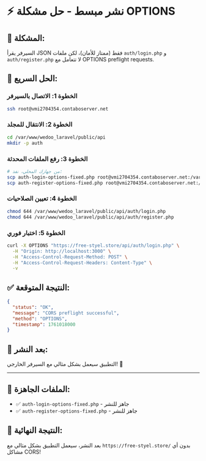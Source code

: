 # ⚡ نشر مبسط - حل مشكلة OPTIONS

## 🎯 **المشكلة:**
السيرفر يقرأ JSON فقط (ممتاز للأمان)، لكن ملفات `auth/login.php` و `auth/register.php` لا تتعامل مع OPTIONS preflight requests.

## 🔧 **الحل السريع:**

### **الخطوة 1: الاتصال بالسيرفر**
```bash
ssh root@vmi2704354.contaboserver.net
```

### **الخطوة 2: الانتقال للمجلد**
```bash
cd /var/www/wedoo_laravel/public/api
mkdir -p auth
```

### **الخطوة 3: رفع الملفات المحدثة**
```bash
# من جهازك المحلي، نفذ:
scp auth-login-options-fixed.php root@vmi2704354.contaboserver.net:/var/www/wedoo_laravel/public/api/auth/login.php
scp auth-register-options-fixed.php root@vmi2704354.contaboserver.net:/var/www/wedoo_laravel/public/api/auth/register.php
```

### **الخطوة 4: تعيين الصلاحيات**
```bash
chmod 644 /var/www/wedoo_laravel/public/api/auth/login.php
chmod 644 /var/www/wedoo_laravel/public/api/auth/register.php
```

### **الخطوة 5: اختبار فوري**
```bash
curl -X OPTIONS "https://free-styel.store/api/auth/login.php" \
  -H "Origin: http://localhost:3000" \
  -H "Access-Control-Request-Method: POST" \
  -H "Access-Control-Request-Headers: Content-Type" \
  -v
```

## ✅ **النتيجة المتوقعة:**
```json
{
  "status": "OK",
  "message": "CORS preflight successful",
  "method": "OPTIONS",
  "timestamp": 1761018000
}
```

## 🎉 **بعد النشر:**
التطبيق سيعمل بشكل مثالي مع السيرفر الخارجي! 🚀

---

## 📁 **الملفات الجاهزة:**
- ✅ `auth-login-options-fixed.php` - جاهز للنشر
- ✅ `auth-register-options-fixed.php` - جاهز للنشر

## 🎯 **النتيجة النهائية:**
بعد النشر، سيعمل التطبيق بشكل مثالي مع `https://free-styel.store/` بدون أي مشاكل CORS!

